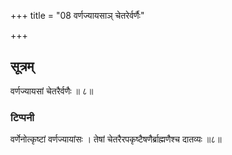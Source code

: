 +++
title = "08 वर्णज्यायसाञ् चेतरेर्वर्णैः"

+++
## सूत्रम्
वर्णज्यायसां चेतरैर्वणैः ॥ ८॥  
### टिप्पनी
वर्णेनोत्कृष्टां वर्णज्यायांसः । तेषां चेतरैरपकृष्टैषणैर्ब्राह्मणैश्च दातव्यः ॥८॥  
